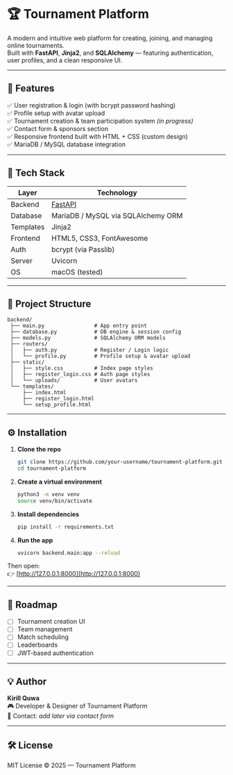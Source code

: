 # 🏆 Tournament Platform

A modern and intuitive web platform for creating, joining, and managing online tournaments.  
Built with **FastAPI**, **Jinja2**, and **SQLAlchemy** — featuring authentication, user profiles, and a clean responsive UI.

---

## 🚀 Features

✅ User registration & login (with bcrypt password hashing)  
✅ Profile setup with avatar upload  
✅ Tournament creation & team participation system *(in progress)*  
✅ Contact form & sponsors section  
✅ Responsive frontend built with HTML + CSS (custom design)  
✅ MariaDB / MySQL database integration  

---

## 🧩 Tech Stack

| Layer | Technology |
|-------|-------------|
| Backend | [FastAPI](https://fastapi.tiangolo.com/) |
| Database | MariaDB / MySQL via SQLAlchemy ORM |
| Templates | Jinja2 |
| Frontend | HTML5, CSS3, FontAwesome |
| Auth | bcrypt (via Passlib) |
| Server | Uvicorn |
| OS | macOS (tested) |

---

## 📁 Project Structure

```
backend/
 ├── main.py                # App entry point
 ├── database.py            # DB engine & session config
 ├── models.py              # SQLAlchemy ORM models
 ├── routers/
 │   ├── auth.py            # Register / Login logic
 │   └── profile.py         # Profile setup & avatar upload
 ├── static/
 │   ├── style.css          # Index page styles
 │   ├── register_login.css # Auth page styles
 │   └── uploads/           # User avatars
 └── templates/
     ├── index.html
     ├── register_login.html
     └── setup_profile.html
```

---

## ⚙️ Installation

1. **Clone the repo**
   ```bash
   git clone https://github.com/your-username/tournament-platform.git
   cd tournament-platform
   ```

2. **Create a virtual environment**
   ```bash
   python3 -m venv venv
   source venv/bin/activate
   ```

3. **Install dependencies**
   ```bash
   pip install -r requirements.txt
   ```

4. **Run the app**
   ```bash
   uvicorn backend.main:app --reload
   ```

Then open:  
👉 [http://127.0.0.1:8000](http://127.0.0.1:8000)

---

## 🧠 Roadmap

- [ ] Tournament creation UI  
- [ ] Team management  
- [ ] Match scheduling  
- [ ] Leaderboards  
- [ ] JWT-based authentication  

---

## 💡 Author

**Kirill Quwa**  
🎮 Developer & Designer of Tournament Platform  
📧 Contact: *add later via contact form*

---

## 🛠 License

MIT License © 2025 — Tournament Platform
